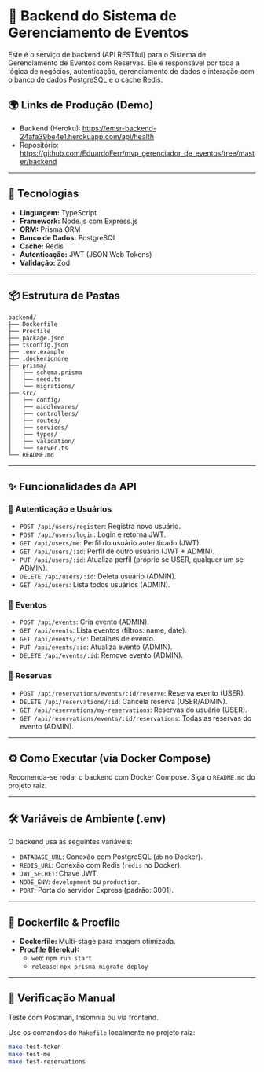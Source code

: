 # 🎯 Backend do Sistema de Gerenciamento de Eventos

Este é o serviço de backend (API RESTful) para o Sistema de Gerenciamento de Eventos com Reservas. Ele é responsável por toda a lógica de negócios, autenticação, gerenciamento de dados e interação com o banco de dados PostgreSQL e o cache Redis.

## 🌍 Links de Produção (Demo)

- Backend (Heroku): https://emsr-backend-24afa39be4e1.herokuapp.com/api/health
- Repositório: https://github.com/EduardoFerr/mvp_gerenciador_de_eventos/tree/master/backend

---

## 🚀 Tecnologias

- **Linguagem:** TypeScript
- **Framework:** Node.js com Express.js
- **ORM:** Prisma ORM
- **Banco de Dados:** PostgreSQL
- **Cache:** Redis
- **Autenticação:** JWT (JSON Web Tokens)
- **Validação:** Zod

---

## 📦 Estrutura de Pastas

```
backend/
├── Dockerfile
├── Procfile
├── package.json
├── tsconfig.json
├── .env.example
├── .dockerignore
├── prisma/
│   ├── schema.prisma
│   ├── seed.ts
│   └── migrations/
├── src/
│   ├── config/
│   ├── middlewares/
│   ├── controllers/
│   ├── routes/
│   ├── services/
│   ├── types/
│   ├── validation/
│   └── server.ts
└── README.md
```

---

## ✨ Funcionalidades da API

### 🔐 Autenticação e Usuários

- `POST /api/users/register`: Registra novo usuário.
- `POST /api/users/login`: Login e retorna JWT.
- `GET /api/users/me`: Perfil do usuário autenticado (JWT).
- `GET /api/users/:id`: Perfil de outro usuário (JWT + ADMIN).
- `PUT /api/users/:id`: Atualiza perfil (próprio se USER, qualquer um se ADMIN).
- `DELETE /api/users/:id`: Deleta usuário (ADMIN).
- `GET /api/users`: Lista todos usuários (ADMIN).

### 📅 Eventos

- `POST /api/events`: Cria evento (ADMIN).
- `GET /api/events`: Lista eventos (filtros: name, date).
- `GET /api/events/:id`: Detalhes de evento.
- `PUT /api/events/:id`: Atualiza evento (ADMIN).
- `DELETE /api/events/:id`: Remove evento (ADMIN).

### 📌 Reservas

- `POST /api/reservations/events/:id/reserve`: Reserva evento (USER).
- `DELETE /api/reservations/:id`: Cancela reserva (USER/ADMIN).
- `GET /api/reservations/my-reservations`: Reservas do usuário (USER).
- `GET /api/reservations/events/:id/reservations`: Todas as reservas do evento (ADMIN).

---

## ⚙️ Como Executar (via Docker Compose)

Recomenda-se rodar o backend com Docker Compose. Siga o `README.md` do projeto raiz.

---

## 🛠️ Variáveis de Ambiente (.env)

O backend usa as seguintes variáveis:

- `DATABASE_URL`: Conexão com PostgreSQL (`db` no Docker).
- `REDIS_URL`: Conexão com Redis (`redis` no Docker).
- `JWT_SECRET`: Chave JWT.
- `NODE_ENV`: `development` ou `production`.
- `PORT`: Porta do servidor Express (padrão: 3001).

---

## 🐳 Dockerfile & Procfile

- **Dockerfile:** Multi-stage para imagem otimizada.
- **Procfile (Heroku):**
  - `web`: `npm run start`
  - `release`: `npx prisma migrate deploy`

---

## 🧪 Verificação Manual

Teste com Postman, Insomnia ou via frontend.

Use os comandos do `Makefile` localmente no projeto raiz:

```bash
make test-token
make test-me
make test-reservations
```
